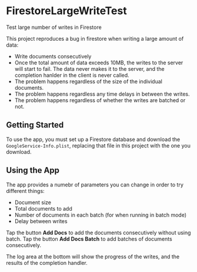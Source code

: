 # FirestoreLargeWriteTest
Test large number of writes in Firestore

This project reproduces a bug in firestore when writing a large amount of data:
- Write documents consecutively
- Once the total amount of data exceeds 10MB, the writes to the server will start to fail. The data never makes it to the server, and the completion hanlder in the client is never called.
- The problem happens regardless of the size of the individual documents.
- The problem happens regardless any time delays in between the writes.
- The problem happens regardless of whether the writes are batched or not.

## Getting Started
To use the app, you must set up a Firestore database and download the `GoogleService-Info.plist`, replacing that file in this project with the one you download.

## Using the App
The app provides a numebr of parameters you can change in order to try different things:
- Document size
- Total documents to add
- Number of documents in each batch (for when running in batch mode)
- Delay between writes

Tap the button **Add Docs** to add the documents consecutively without using batch.
Tap the button **Add Docs Batch** to add batches of documents consecutively.

The log area at the bottom will show the progress of the writes, and the results of the completion handler.
